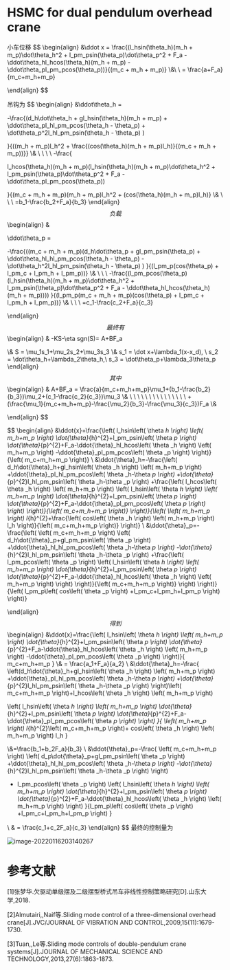 # HSMC for dual pendulum overhead crane

小车位移
$$
\begin{align}
&\ddot x = \frac{(l_hsin(\theta_h)(m_h + m_p)\dot\theta_h^2 + l_pm_psin(\theta_p)\dot\theta_p^2 + F_a - \ddot\theta_hl_hcos(\theta_h)(m_h + m_p) - \ddot\theta_pl_pm_pcos(\theta_p))}{(m_c + m_h + m_p)}
\\&\ \ = \frac{a+F_a}{m_c+m_h+m_p}
 

\end{align}
$$


吊钩为
$$
\begin{align}
&\ddot\theta_h =
 
-\frac{(d_h\dot\theta_h + gl_hsin(\theta_h)(m_h + m_p) + \ddot\theta_pl_hl_pm_pcos(\theta_h - \theta_p) + \dot\theta_p^2l_hl_pm_psin(\theta_h - \theta_p) 
)

}{((m_h + m_p)l_h^2 + \frac{(cos(\theta_h)(m_h + m_p)l_h)}{(m_c + m_h + m_p))}}
\\&
\ \ \ \ -\frac{

 l_hcos(\theta_h)(m_h + m_p)(l_hsin(\theta_h)(m_h + m_p)\dot\theta_h^2 + l_pm_psin(\theta_p)\dot\theta_p^2 + F_a - \ddot\theta_pl_pm_pcos(\theta_p))

}{(m_c + m_h + m_p)(m_h + m_p)l_h^2 + (cos(\theta_h)(m_h + m_p)l_h)}
 \\&
 \ \ \ =b_1-\frac{b_2+F_a}{b_3}
 \end{align}
$$
负载
$$
\begin{align}
&
 
 
\ddot\theta_p =
 
-\frac{((m_c + m_h + m_p)(d_h\dot\theta_p + gl_pm_psin(\theta_p) + \ddot\theta_hl_hl_pm_pcos(\theta_h - \theta_p) - \dot\theta_h^2l_hl_pm_psin(\theta_h - \theta_p) 
 )
}{(l_pm_p(cos(\theta_p) + l_pm_c + l_pm_h + l_pm_p))}
\\&
\ \  \ -\frac{(l_pm_pcos(\theta_p)(l_hsin(\theta_h)(m_h + m_p)\dot\theta_h^2 + l_pm_psin(\theta_p)\dot\theta_p^2 + F_a - \ddot\theta_hl_hcos(\theta_h)(m_h + m_p))))
}{(l_pm_p(m_c + m_h + m_p)(cos(\theta_p) + l_pm_c + l_pm_h + l_pm_p))}
 \\&
 \ \ \ =c_1-\frac{c_2+F_a}{c_3}

 
 \end{align}
$$
最终有
$$
\begin{align}
& -KS-\eta sgn(S)= A+BF_a

\\& S = \mu_1s_1+\mu_2s_2+\mu_3s_3
\\&
s_1 = \dot x+\lambda_1(x-x_d), \ s_2 = \dot\theta_h+\lambda_2\theta_h,\ s_3 = \dot\theta_p+\lambda_3\theta_p
\end{align}
$$
其中
$$
\begin{align}
& A+BF_a = \frac{a}{m_c+m_h+m_p}\mu_1+(b_1-\frac{b_2}{b_3})\mu_2+(c_1-\frac{c_2}{c_3})\mu_3
\\&
\ \ \ \ \ \ \ \ \ \ \ \ \ \  \ +(\frac{\mu_1}{m_c+m_h+m_p}-\frac{\mu_2}{b_3}-\frac{\mu_3}{c_3})F_a
\\&

\end{align}
$$

$$
\begin{align}
&\ddot{x}=\frac{\left( l_hsin\left( \theta _h \right) \left( m_h+m_p \right) \dot{\theta}_{h}^{2}+l_pm_psin\left( \theta _p \right) \dot{\theta}_{p}^{2}+F_a-\ddot{\theta}_hl_hcos\left( \theta _h \right) \left( m_h+m_p \right) -\ddot{\theta}_pl_pm_pcos\left( \theta _p \right) \right)}{\left( m_c+m_h+m_p \right)}
\\
&\ddot{\theta}_h=-\frac{\left( d_h\dot{\theta}_h+gl_hsin\left( \theta _h \right) \left( m_h+m_p \right) +\ddot{\theta}_pl_hl_pm_pcos\left( \theta _h-\theta _p \right) +\dot{\theta}_{p}^{2}l_hl_pm_psin\left( \theta _h-\theta _p \right) +\frac{\left( l_hcos\left( \theta _h \right) \left( m_h+m_p \right) \left( l_hsin\left( \theta _h \right) \left( m_h+m_p \right) \dot{\theta}_{h}^{2}+l_pm_psin\left( \theta _p \right) \dot{\theta}_{p}^{2}+F_a-\ddot{\theta}_pl_pm_pcos\left( \theta _p \right) \right) \right)}{\left( m_c+m_h+m_p \right)} \right)}{\left( \left( m_h+m_p \right) l_{h}^{2}+\frac{\left( cos\left( \theta _h \right) \left( m_h+m_p \right) l_h \right)}{\left( m_c+m_h+m_p \right)} \right)}
\\
&\ddot{\theta}_p=-\frac{\left( \left( m_c+m_h+m_p \right) \left( d_h\dot{\theta}_p+gl_pm_psin\left( \theta _p \right) +\ddot{\theta}_hl_hl_pm_pcos\left( \theta _h-\theta _p \right) -\dot{\theta}_{h}^{2}l_hl_pm_psin\left( \theta _h-\theta _p \right) +\frac{\left( l_pm_pcos\left( \theta _p \right) \left( l_hsin\left( \theta _h \right) \left( m_h+m_p \right) \dot{\theta}_{h}^{2}+l_pm_psin\left( \theta _p \right) \dot{\theta}_{p}^{2}+F_a-\ddot{\theta}_hl_hcos\left( \theta _h \right) \left( m_h+m_p \right) \right) \right)}{\left( m_c+m_h+m_p \right)} \right) \right)}{\left( l_pm_p\left( cos\left( \theta _p \right) +l_pm_c+l_pm_h+l_pm_p \right) \right)}

\end{align}
$$
得到
$$
\begin{align}
&\ddot{x}=\frac{\left( l_hsin\left( \theta _h \right) \left( m_h+m_p \right) \dot{\theta}_{h}^{2}+l_pm_psin\left( \theta _p \right) \dot{\theta}_{p}^{2}+F_a-\ddot{\theta}_hl_hcos\left( \theta _h \right) \left( m_h+m_p \right) -\ddot{\theta}_pl_pm_pcos\left( \theta _p \right) \right)}{ m_c+m_h+m_p }
\\& = \frac{a_1+F_a}{a_2}
\\
&\ddot{\theta}_h=-\frac{ \left(d_h\dot{\theta}_h+gl_hsin\left( \theta _h \right) \left( m_h+m_p \right) +\ddot{\theta}_pl_hl_pm_pcos\left( \theta _h-\theta _p \right) +\dot{\theta}_{p}^{2}l_hl_pm_psin\left( \theta _h-\theta _p \right) \right)\left( m_c+m_h+m_p \right)+l_hcos\left( \theta _h \right) \left( m_h+m_p \right) 

\left( l_hsin\left( \theta _h \right) \left( m_h+m_p \right) \dot{\theta}_{h}^{2}+l_pm_psin\left( \theta _p \right) \dot{\theta}_{p}^{2}+F_a-\ddot{\theta}_pl_pm_pcos\left( \theta _p \right) \right) }{ \left( m_h+m_p \right) l_{h}^{2}\left( m_c+m_h+m_p \right)+ cos\left( \theta _h \right) \left( m_h+m_p \right) l_h  }

\\&=\frac{b_1+b_2F_a}{b_3}
\\
&\ddot{\theta}_p=-\frac{ \left( m_c+m_h+m_p \right) \left( d_p\dot{\theta}_p+gl_pm_psin\left( \theta _p \right) +\ddot{\theta}_hl_hl_pm_pcos\left( \theta _h-\theta _p \right) -\dot{\theta}_{h}^{2}l_hl_pm_psin\left( \theta _h-\theta _p \right) \right)

+ l_pm_pcos\left( \theta _p \right) \left( l_hsin\left( \theta _h \right) \left( m_h+m_p \right) \dot{\theta}_{h}^{2}+l_pm_psin\left( \theta _p \right) \dot{\theta}_{p}^{2}+F_a-\ddot{\theta}_hl_hcos\left( \theta _h \right) \left( m_h+m_p \right) \right) }{l_pm_p\left( cos\left( \theta _p \right) +l_pm_c+l_pm_h+l_pm_p \right) }

\\
&  = \frac{c_1+c_2F_a}{c_3}
\end{align}
$$
最终的控制量为



![image-20220116203140267](C:\Users\Thinkpad\AppData\Roaming\Typora\typora-user-images\image-20220116203140267.png)

# 参考文献

<a name="ref1"><font color='black'>[1]</font></a>张梦华.欠驱动单级摆及二级摆型桥式吊车非线性控制策略研究[D].山东大学,2018.

<a name="ref2"><font color='black'>[2]</font></a>Almutairi,,Naif等.Sliding mode control of a three-dimensional overhead crane[J].JVC/JOURNAL OF VIBRATION AND CONTROL,2009,15(11):1679-1730.

<a name="ref3"><font color='black'>[3]</font></a>Tuan,,Le等.Sliding mode controls of double-pendulum crane systems[J].JOURNAL OF MECHANICAL SCIENCE AND TECHNOLOGY,2013,27(6):1863-1873.

